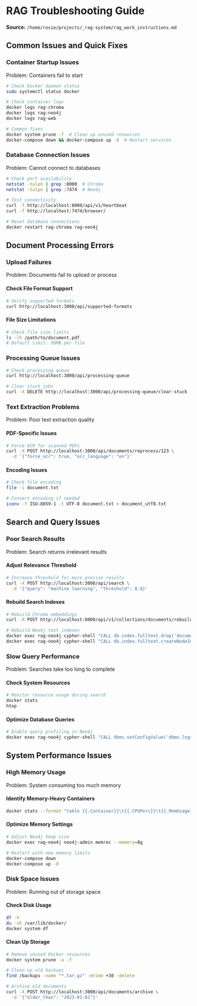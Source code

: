 # RAG Troubleshooting Guide

**Source:** `/home/rosie/projects/_rag-system/rag_work_instructions.md`

## Common Issues and Quick Fixes

### Container Startup Issues
Problem: Containers fail to start

```bash
# Check Docker daemon status
sudo systemctl status docker

# Check container logs
docker logs rag-chroma
docker logs rag-neo4j
docker logs rag-web

# Common fixes
docker system prune -f  # Clean up unused resources
docker-compose down && docker-compose up -d  # Restart services
```

### Database Connection Issues
Problem: Cannot connect to databases

```bash
# Check port availability
netstat -tulpn | grep :8000  # Chroma
netstat -tulpn | grep :7474  # Neo4j

# Test connectivity
curl -f http://localhost:8000/api/v1/heartbeat
curl -f http://localhost:7474/browser/

# Reset database connections
docker restart rag-chroma rag-neo4j
```

## Document Processing Errors

### Upload Failures
Problem: Documents fail to upload or process

#### Check File Format Support
```bash
# Verify supported formats
curl http://localhost:3000/api/supported-formats
```

#### File Size Limitations
```bash
# Check file size limits
ls -lh /path/to/document.pdf
# Default limit: 50MB per file
```

### Processing Queue Issues
```bash
# Check processing queue
curl http://localhost:3000/api/processing-queue

# Clear stuck jobs
curl -X DELETE http://localhost:3000/api/processing-queue/clear-stuck
```

### Text Extraction Problems
Problem: Poor text extraction quality

#### PDF-Specific Issues
```bash
# Force OCR for scanned PDFs
curl -X POST http://localhost:3000/api/documents/reprocess/123 \
  -d '{"force_ocr": true, "ocr_language": "en"}'
```

#### Encoding Issues
```bash
# Check file encoding
file -i document.txt

# Convert encoding if needed
iconv -f ISO-8859-1 -t UTF-8 document.txt > document_utf8.txt
```

## Search and Query Issues

### Poor Search Results
Problem: Search returns irrelevant results

#### Adjust Relevance Threshold
```bash
# Increase threshold for more precise results
curl -X POST http://localhost:3000/api/search \
  -d '{"query": "machine learning", "threshold": 0.8}'
```

#### Rebuild Search Indexes
```bash
# Rebuild Chroma embeddings
curl -X POST http://localhost:8000/api/v1/collections/documents/rebuild-index

# Rebuild Neo4j text indexes
docker exec rag-neo4j cypher-shell "CALL db.index.fulltext.drop('document_search')"
docker exec rag-neo4j cypher-shell "CALL db.index.fulltext.createNodeIndex('document_search', ['Document'], ['title', 'content'])"
```

### Slow Query Performance
Problem: Searches take too long to complete

#### Check System Resources
```bash
# Monitor resource usage during search
docker stats
htop
```

#### Optimize Database Queries
```bash
# Enable query profiling in Neo4j
docker exec rag-neo4j cypher-shell "CALL dbms.setConfigValue('dbms.logs.query.enabled', 'true')"
```

## System Performance Issues

### High Memory Usage
Problem: System consuming too much memory

#### Identify Memory-Heavy Containers
```bash
docker stats --format "table {{.Container}}\t{{.CPUPerc}}\t{{.MemUsage}}"
```

#### Optimize Memory Settings
```bash
# Adjust Neo4j heap size
docker exec rag-neo4j neo4j-admin memrec --memory=8g

# Restart with new memory limits
docker-compose down
docker-compose up -d
```

### Disk Space Issues
Problem: Running out of storage space

#### Check Disk Usage
```bash
df -h
du -sh /var/lib/docker/
docker system df
```

#### Clean Up Storage
```bash
# Remove unused Docker resources
docker system prune -a -f

# Clean up old backups
find /backups -name "*.tar.gz" -mtime +30 -delete

# Archive old documents
curl -X POST http://localhost:3000/api/documents/archive \
  -d '{"older_than": "2023-01-01"}'
```

```